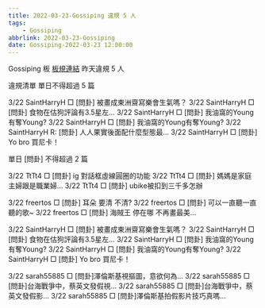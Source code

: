 ```yaml
---
title: 2022-03-23-Gossiping 違規 5 人
tags:
    - Gossiping
abbrlink: 2022-03-23-Gossiping
date: Gossiping-2022-03-23 12:00:00
---
```

Gossiping 板 [板規連結](https://www.ptt.cc/bbs/Gossiping/M.1637425085.A.07D.html)
昨天違規 5 人
<!-- more -->

違規清單
單日不得超過 5 篇

3/22 SaintHarryH □ [問卦] 被畫成東洲齋寫樂會生氣嗎？
3/22 SaintHarryH □ [問卦] 食物在估狗評論有3.5星左…
3/22 SaintHarryH □ [問卦] 我油窩的Young有奪Young?
3/22 SaintHarryH □ [問卦] 我油窩的Young有奪Young?
3/22 SaintHarryH R: [問卦] 人人果實後面配什麼型態最…
3/22 SaintHarryH □ [問卦] Yo bro 買尼卡！

單日 [問卦] 不得超過 2 篇

3/22 TtTt4 □ [問卦] ig 對話框虛線圓圈的功能
3/22 TtTt4 □ [問卦] 媽媽是家庭主婦跟是職業婦…
3/22 TtTt4 □ [問卦] ubike被扣到三千多怎辦

3/22 freertos □ [問卦] 耳朵 要清 不清?
3/22 freertos □ [問卦] 可以一直聽一直聽的歌~
3/22 freertos □ [問卦] 海賊王 停在哪 不再畫最美…

3/22 SaintHarryH □ [問卦] 被畫成東洲齋寫樂會生氣嗎？
3/22 SaintHarryH □ [問卦] 食物在估狗評論有3.5星左…
3/22 SaintHarryH □ [問卦] 我油窩的Young有奪Young?
3/22 SaintHarryH □ [問卦] 我油窩的Young有奪Young?
3/22 SaintHarryH □ [問卦] Yo bro 買尼卡！

3/22 sarah55885 □ [問卦]澤倫斯基視摳圖，意欲何為…
3/22 sarah55885 □ [問卦]台海戰爭中，蔡英文發假視…
3/22 sarah55885 □ [問卦]台海戰爭中，蔡英文發假影…
3/22 sarah55885 □ [問卦]澤倫斯基拍假影片技巧真嗎…